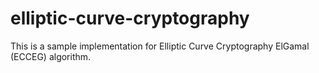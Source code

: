 # elliptic-curve-cryptography
This is a sample implementation for Elliptic Curve Cryptography ElGamal (ECCEG) algorithm.
